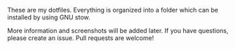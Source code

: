These are my dotfiles. Everything is organized into a folder which can be installed by using GNU stow.

More information and screenshots will be added later. If you have questions, please create an issue. Pull requests are welcome!